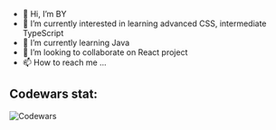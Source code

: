 - 👋 Hi, I’m BY
- 👀 I’m currently interested in learning advanced CSS, intermediate TypeScript
- 🌱 I’m currently learning Java
- 💞️ I’m looking to collaborate on React project
- 📫 How to reach me ...

## Codewars stat:
![Codewars](https://github.r2v.ch/codewars?user=pakobo2381&stroke=COLOR)
